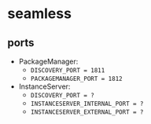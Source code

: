 seamless
========

ports
-----
* PackageManager:
  * ``DISCOVERY_PORT = 1811``
  * ``PACKAGEMANAGER_PORT = 1812``
* InstanceServer:
  * ``DISCOVERY_PORT = ?``
  * ``INSTANCESERVER_INTERNAL_PORT = ?``
  * ``INSTANCESERVER_EXTERNAL_PORT = ?``
